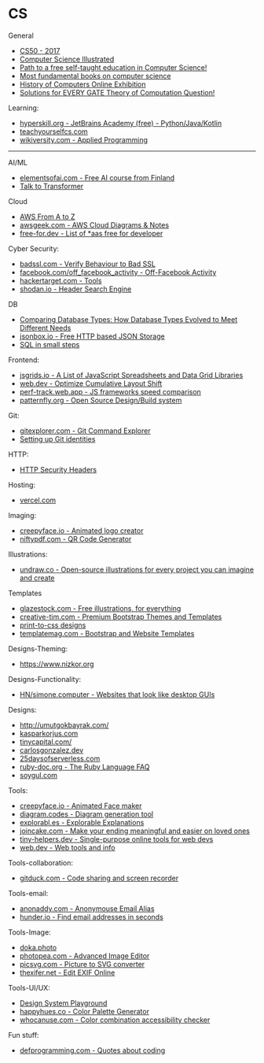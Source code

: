# CS

General
- [CS50 - 2017](https://www.youtube.com/watch?v=y62zj9ozPOM&list=PLhQjrBD2T3828ZVcVzEIhsHVgjANGZveu)
- [Computer Science Illustrated](http://csillustrated.berkeley.edu/)
- [Path to a free self-taught education in Computer Science!](https://github.com/ossu/computer-science)
- [Most fundamental books on computer science](https://news.ycombinator.com/item?id=21311302)
- [History of Computers Online Exhibition](http://cs-exhibitions.uni-klu.ac.at/index.php?id=320)
- [Solutions for EVERY GATE Theory of Computation Question!](https://www.youtube.com/watch?v=g_ZdcHSFGv0)


Learning:
- [hyperskill.org - JetBrains Academy (free) - Python/Java/Kotlin](https://hi.hyperskill.org/)
- [teachyourselfcs.com](https://teachyourselfcs.com/)
- [wikiversity.com - Applied Programming](https://en.wikiversity.org/wiki/Applied_Programming)


---

AI/ML
- [elementsofai.com - Free AI course from Finland](https://www.elementsofai.com/)
- [Talk to Transformer](https://talktotransformer.com/)


Cloud
- [AWS From A to Z](http://www.helenanderson.co.nz/aws-a-z/)
- [awsgeek.com - AWS Cloud Diagrams & Notes](https://www.awsgeek.com/)
- [free-for.dev - List of *aas free for developer](https://free-for.dev/#/?id=ci-cd)


Cyber Security:
- [badssl.com - Verify Behaviour to Bad SSL](https://badssl.com/)
- [facebook.com/off_facebook_activity - Off-Facebook Activity](https://www.facebook.com/off_facebook_activity/)
- [hackertarget.com - Tools](https://hackertarget.com/find-dns-host-records/)
- [shodan.io - Header Search Engine](https://www.shodan.io/search?query=%22Content-Sec-Policy%3A+default-src+%27self%27%22)

DB
- [Comparing Database Types: How Database Types Evolved to Meet Different Needs](https://www.prisma.io/blog/comparison-of-database-models-1iz9u29nwn37)
- [jsonbox.io - Free HTTP based JSON Storage](https://jsonbox.io/)
- [SQL in small steps](https://sql-steps.wizardzines.com/)


Frontend:
- [jsgrids.io - A List of JavaScript Spreadsheets and Data Grid Libraries](https://jsgrids.io/)
- [web.dev - Optimize Cumulative Layout Shift](https://web.dev/optimize-cls/)
- [perf-track.web.app - JS frameworks speed comparison](https://perf-track.web.app/)
- [patternfly.org - Open Source Design/Build system](https://www.patternfly.org)


Git:
- [gitexplorer.com - Git Command Explorer](https://gitexplorer.com/)
- [Setting up Git identities](https://news.ycombinator.com/item?id=22672491)

HTTP:
- [HTTP Security Headers](https://nullsweep.com/http-security-headers-a-complete-guide/)

Hosting:
- [vercel.com](https://vercel.com)


Imaging:
- [creepyface.io - Animated logo creator](https://creepyface.io)
- [niftypdf.com - QR Code Generator](http://niftypdf.com/Barcoder/QRCoder)


Illustrations:
- [undraw.co - Open-source illustrations for every project you can imagine and create](https://undraw.co/)


Templates
- [glazestock.com - Free illustrations, for everything](https://www.glazestock.com)
- [creative-tim.com - Premium Bootstrap Themes and Templates](https://www.creative-tim.com/)
- [print-to-css designs](https://www.dan-davies.co.uk/print-to-css)
- [templatemag.com - Bootstrap and Website Templates](https://templatemag.com/)


Designs-Theming:
- <https://www.nizkor.org>

Designs-Functionality:
- [HN/simone.computer - Websites that look like desktop GUIs](https://news.ycombinator.com/item?id=23734093)


Designs:
- <http://umutgokbayrak.com/>
- [kasparkorjus.com](https://www.kasparkorjus.com)
- [tinycapital.com/](https://www.tinycapital.com)
- [carlosgonzalez.dev](https://carlosgonzalez.dev/)
- [25daysofserverless.com](https://25daysofserverless.com/)
- [ruby-doc.org - The Ruby Language FAQ](https://ruby-doc.org/docs/ruby-doc-bundle/FAQ/FAQ.html)
- [soygul.com](https://soygul.com/)


Tools:
- [creepyface.io - Animated Face maker](https://creepyface.io/create)
- [diagram.codes - Diagram generation tool](https://www.diagram.codes/)
- [explorabl.es - Explorable Explanations](https://explorabl.es/)
- [joincake.com - Make your ending meaningful and easier on loved ones](https://www.joincake.com/)
- [tiny-helpers.dev - Single-purpose online tools for web devs](https://tiny-helpers.dev/)
- [web.dev - Web tools and info](https://web.dev/)

Tools-collaboration:
- [gitduck.com - Code sharing and screen recorder](https://gitduck.com/)

Tools-email:
- [anonaddy.com - Anonymouse Email Alias](https://anonaddy.com/)
- [hunder.io - Find email addresses in seconds](https://hunter.io/)

Tools-Image:
- [doka.photo](https://doka.photo/)
- [photopea.com - Advanced Image Editor](https://www.photopea.com/)
- [picsvg.com - Picture to SVG converter](https://picsvg.com/)
- [thexifer.net - Edit EXIF Online](https://www.thexifer.net/)

Tools-UI/UX:
- [Design System Playground](https://design-system-playground.netlify.com/)
- [happyhues.co - Color Palette Generator](https://www.happyhues.co)
- [whocanuse.com - Color combination accessibility checker](https://whocanuse.com/)

Fun stuff:
- [defprogramming.com - Quotes about coding](https://www.defprogramming.com/)
